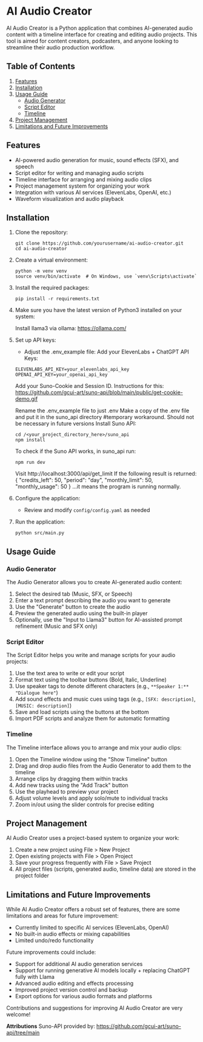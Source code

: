 # AI Audio Creator

AI Audio Creator is a Python application that combines AI-generated audio content with a timeline interface for creating and editing audio projects. This tool is aimed for content creators, podcasters, and anyone looking to streamline their audio production workflow.

## Table of Contents
1. [Features](#features)
2. [Installation](#installation)
3. [Usage Guide](#usage-guide)
   - [Audio Generator](#audio-generator)
   - [Script Editor](#script-editor)
   - [Timeline](#timeline)
4. [Project Management](#project-management)
5. [Limitations and Future Improvements](#limitations-and-future-improvements)

## Features

- AI-powered audio generation for music, sound effects (SFX), and speech
- Script editor for writing and managing audio scripts
- Timeline interface for arranging and mixing audio clips
- Project management system for organizing your work
- Integration with various AI services (ElevenLabs, OpenAI, etc.)
- Waveform visualization and audio playback

## Installation

1. Clone the repository:
   ```
   git clone https://github.com/yourusername/ai-audio-creator.git
   cd ai-audio-creator
   ```

2. Create a virtual environment:
   ```
   python -m venv venv
   source venv/bin/activate  # On Windows, use `venv\Scripts\activate`
   ```

3. Install the required packages:
   ```
   pip install -r requirements.txt
   ```
4. Make sure you have the latest version of Python3 installed on your system:

   Install llama3 via ollama: https://ollama.com/

4. Set up API keys:
   - Adjust the .env_example file:
   Add your ElevenLabs + ChatGPT API Keys:
   ```
   ELEVENLABS_API_KEY=your_elevenlabs_api_key
   OPENAI_API_KEY=your_openai_api_key
   ```

   Add your Suno-Cookie and Session ID. Instructions for this: https://github.com/gcui-art/suno-api/blob/main/public/get-cookie-demo.gif

   Rename the .env_example file to just .env
   Make a copy of the .env file and put it in the suno_api directory   #temporary workaround. Should not be necessary in future versions
   Install Suno API:
   ```
   cd /<your_project_directory_here>/suno_api
   npm install
   ```

   To check if the Suno API works, in suno_api run:
   ```
   npm run dev
   ```
   Visit http://localhost:3000/api/get_limit
   If the following result is returned:
   {
     "credits_left": 50,
     "period": "day",
     "monthly_limit": 50,
     "monthly_usage": 50
   }
   ...it means the program is running normally.


5. Configure the application:
   - Review and modify `config/config.yaml` as needed

6. Run the application:
   ```
   python src/main.py
   ```

## Usage Guide

### Audio Generator

The Audio Generator allows you to create AI-generated audio content:

1. Select the desired tab (Music, SFX, or Speech)
2. Enter a text prompt describing the audio you want to generate
3. Use the "Generate" button to create the audio
4. Preview the generated audio using the built-in player
5. Optionally, use the "Input to Llama3" button for AI-assisted prompt refinement (Music and SFX only)

### Script Editor

The Script Editor helps you write and manage scripts for your audio projects:

1. Use the text area to write or edit your script
2. Format text using the toolbar buttons (Bold, Italic, Underline)
3. Use speaker tags to denote different characters (e.g., `**Speaker 1:** "Dialogue here"`)
4. Add sound effects and music cues using tags (e.g., `[SFX: description]`, `[MUSIC: description]`)
5. Save and load scripts using the buttons at the bottom
6. Import PDF scripts and analyze them for automatic formatting

### Timeline

The Timeline interface allows you to arrange and mix your audio clips:

1. Open the Timeline window using the "Show Timeline" button
2. Drag and drop audio files from the Audio Generator to add them to the timeline
3. Arrange clips by dragging them within tracks
4. Add new tracks using the "Add Track" button
5. Use the playhead to preview your project
6. Adjust volume levels and apply solo/mute to individual tracks
7. Zoom in/out using the slider controls for precise editing

## Project Management

AI Audio Creator uses a project-based system to organize your work:

1. Create a new project using File > New Project
2. Open existing projects with File > Open Project
3. Save your progress frequently with File > Save Project
4. All project files (scripts, generated audio, timeline data) are stored in the project folder

## Limitations and Future Improvements

While AI Audio Creator offers a robust set of features, there are some limitations and areas for future improvement:

- Currently limited to specific AI services (ElevenLabs, OpenAI)
- No built-in audio effects or mixing capabilities
- Limited undo/redo functionality


Future improvements could include:

- Support for additional AI audio generation services
- Support for running generative AI models locally + replacing ChatGPT fully with Llama
- Advanced audio editing and effects processing
- Improved project version control and backup
- Export options for various audio formats and platforms

Contributions and suggestions for improving AI Audio Creator are very welcome!

**Attributions**
Suno-API provided by: https://github.com/gcui-art/suno-api/tree/main

